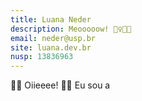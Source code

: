 ```yaml
---
title: Luana Neder
description: Meooooow! 🧜‍♀️🏳️‍🌈
email: neder@usp.br
site: luana.dev.br
nusp: 13836963
---
```



🏳️‍🌈 Oiieeee! 🏳️‍🌈 Eu sou a  


<head>
    <meta charset="UTF-8">
    <meta name="viewport" content="width=device-width, initial-scale=1.0">
    <title>Rotating Colorful Text</title>
    <style>
        :root {
            --background-color: black;
            --text-color: DarkSeaGreen;
            --link-color: pink;
        }
        
        body {
            margin: 0;
            background-color: var(--background-color);
            color: var(--text-color);
        }
        
        #main-content {
            display: flex;
            flex-direction: column;
            justify-content: center;
            align-items: center;
            height: 50vh;
            overflow: hidden;
        }
        
        #rotating-text {
            font-size: 4em;
            font-family: Arial, sans-serif;
            animation: rotate 5s linear infinite, color-change 10s linear infinite;
        }
        
        @keyframes rotate {
            from {
                transform: rotate(0deg);
            }
            to {
                transform: rotate(360deg);
            }
        }
        
        @keyframes color-change {
            0% {
                color: red;
            }
            25% {
                color: yellow;
            }
            50% {
                color: green;
            }
            75% {
                color: blue;
            }
            100% {
                color: red;
            }
        }
        
        header, nav, footer {
            color: var(--text-color);
        }
        
        a {
            color: var(--link-color);
        }
    </style>
</head>
<body>
    <div id="main-content">
        <div id="rotating-text">🏳️‍🌈 Luana 🏳️‍🌈</div>
    </div>
</body>

Estudo Física Computacional aqui no IFSC-USP, sou lésbica, futura furry e sereia 🧜‍♀️  
  
Eu gosto muito de Linux, especialmente Linux não-GNU, do Fediverso e de coisas ✨open source✨ em geral!  
  
Também amo sereias, nadar, jogar videojogos (Gaming on Linux!!) e cozinhar (e estudar a relação entre cozinha e ciência e open source).  
  
Quero eventualmente fazer uma WM Wayland, mas por hora estou procrastinando então uso Compiz de desktop (no NixOS).  
  
Talvez mais sobre mim no <a href="https://{{ page.site }}"><u>meu site e blog</u></a>!
